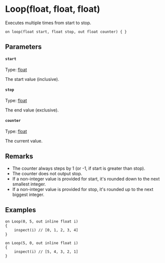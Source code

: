 
# Loop(float, float, float)

Executes multiple times from start to stop.

```
on loop(float start, float stop, out float counter) { }
```

## Parameters

#### `start`
Type: [float](/MdDocs/Types/Float.md)

The start value (inclusive).

#### `stop`
Type: [float](/MdDocs/Types/Float.md)

The end value (exclusive).

#### `counter`
Type: [float](/MdDocs/Types/Float.md)

The current value.

## Remarks

 - The counter always steps by 1 (or -1, if start is greater than stop).
 - The counter does not output stop.
 - If a non-integer value is provided for start, it's rounded down to the next smallest integer.
 - If a non-integer value is provided for stop, it's rounded up to the next biggest integer.

## Examples

``` fcs
on Loop(0, 5, out inline float i)
{
    inspect(i) // [0, 1, 2, 3, 4]
}
```

``` fcs
on Loop(5, 0, out inline float i)
{
    inspect(i) // [5, 4, 3, 2, 1]
}
```


